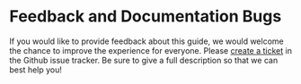 # Feedback and Documentation Bugs

If you would like to provide feedback about this guide, we would welcome the
chance to improve the experience for everyone. Please
[create a ticket](https://github.com/cnbbooks/lfe-manual/issues/new) in the
Github issue tracker. Be sure to give a full description so that we can best
help you!
